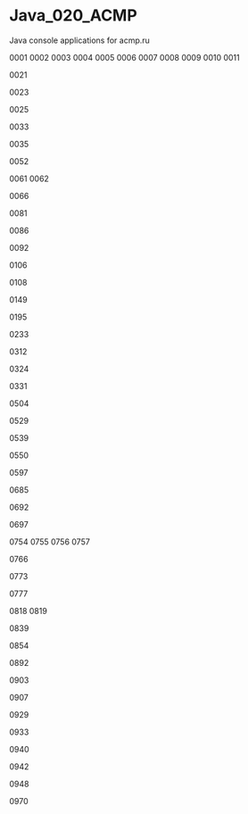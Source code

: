 # Java_020_ACMP
Java console applications for acmp.ru

0001
0002
0003
0004
0005
0006
0007
0008
0009
0010
0011

0021

0023

0025

0033

0035

0052

0061
0062

0066

0081

0086

0092

0106

0108

0149

0195

0233

0312

0324

0331

0504

0529

0539

0550

0597

0685

0692

0697

0754
0755
0756
0757

0766

0773

0777

0818
0819

0839

0854

0892

0903

0907

0929

0933

0940

0942

0948

0970